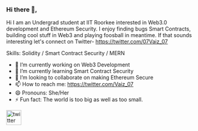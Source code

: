 ### Hi there 👋,  
Hi I am an Undergrad student at IIT Roorkee interested in Web3.0 development and Ethereum Security. I enjoy finding bugs Smart Contracts, building cool stuff in Web3 and playing foosball in meantime. If that sounds interesting let's connect on Twitter- [https://twitter.com/07Vaiz_07 ](https://twitter.com/Vaiz_07)

Skills: Solidity / Smart Contract Security / MERN 

- 🔭 I’m currently working on Web3 Development  
- 🌱 I’m currently learning Smart Contract Security 
- 👯 I’m looking to collaborate on making Ethereum Secure 
- 📫 How to reach me: https://twitter.com/Vaiz_07
- 😄 Pronouns: She/Her 
- ⚡ Fun fact: The world is too big as well as too small. 


[<img src='https://cdn.jsdelivr.net/npm/simple-icons@3.0.1/icons/twitter.svg' alt='twitter' height='40'>](https://twitter.com/07Vaiz_07)  

